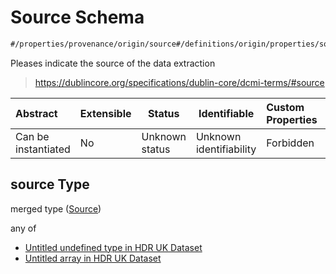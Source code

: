 # Source Schema

```txt
#/properties/provenance/origin/source#/definitions/origin/properties/source
```

Pleases indicate the source of the data extraction


> <https://dublincore.org/specifications/dublin-core/dcmi-terms/#source>
>

| Abstract            | Extensible | Status         | Identifiable            | Custom Properties | Additional Properties | Access Restrictions | Defined In                                                                                         |
| :------------------ | ---------- | -------------- | ----------------------- | :---------------- | --------------------- | ------------------- | -------------------------------------------------------------------------------------------------- |
| Can be instantiated | No         | Unknown status | Unknown identifiability | Forbidden         | Allowed               | none                | [dataset.schema.json\*](../../../schema/dataset/latest/dataset.schema.json "open original schema") |

## source Type

merged type ([Source](dataset-definitions-origin-properties-source.md))

any of

-   [Untitled undefined type in HDR UK Dataset](dataset-definitions-origin-properties-source-anyof-0.md "check type definition")
-   [Untitled array in HDR UK Dataset](dataset-definitions-origin-properties-source-anyof-1.md "check type definition")
